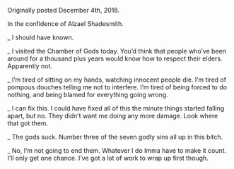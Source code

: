 Originally posted December 4th, 2016.

In the confidence of Alzael Shadesmith.

_ I should have known.

_ I visited the Chamber of Gods today. You’d think that people who’ve been around for a thousand plus years would know how to respect their elders. Apparently not.

_ I’m tired of sitting on my hands, watching innocent people die. I’m tired of pompous douches telling me not to interfere. I’m tired of being forced to do nothing, and being blamed for everything going wrong.

_ I can fix this. I could have fixed all of this the minute things started falling apart, but no. They didn’t want me doing any more damage. Look where that got them.

_ The gods suck. Number three of the seven godly sins all up in this bitch.

_ No, I’m not going to end them. Whatever I do Imma have to make it count. I’ll only get one chance. I’ve got a lot of work to wrap up first though.